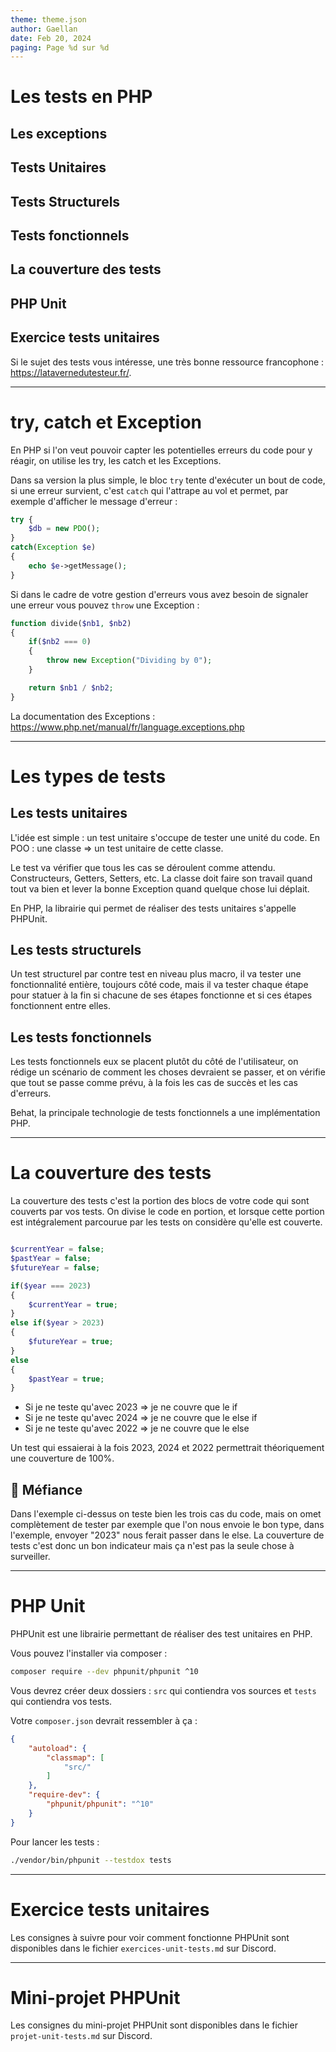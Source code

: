 ```yaml
---
theme: theme.json
author: Gaellan
date: Feb 20, 2024
paging: Page %d sur %d
---
```


# Les tests en PHP

## Les exceptions

## Tests Unitaires

## Tests Structurels

## Tests fonctionnels

## La couverture des tests

## PHP Unit

## Exercice tests unitaires


Si le sujet des tests vous intéresse, une très bonne ressource francophone : https://latavernedutesteur.fr/.

---

# try, catch et Exception

En PHP si l'on veut pouvoir capter les potentielles erreurs du code pour y réagir, on utilise les try, les catch et les Exceptions.

Dans sa version la plus simple, le bloc `try` tente d'exécuter un bout de code, si une erreur survient, c'est `catch` qui l'attrape au vol et permet, par exemple d'afficher le message d'erreur :

```php
try {
    $db = new PDO();
}
catch(Exception $e)
{
    echo $e->getMessage();
}
```

Si dans le cadre de votre gestion d'erreurs vous avez besoin de signaler une erreur vous pouvez `throw` une Exception :

```php
function divide($nb1, $nb2)
{
    if($nb2 === 0)
    {
        throw new Exception("Dividing by 0");
    }

    return $nb1 / $nb2;
}
```

La documentation des Exceptions : https://www.php.net/manual/fr/language.exceptions.php

---
# Les types de tests

## Les tests unitaires

L'idée est simple : un test unitaire s'occupe de tester une unité du code. En POO : une classe => un test unitaire de cette classe.

Le test va vérifier que tous les cas se déroulent comme attendu. Constructeurs, Getters, Setters, etc. La classe doit faire son travail quand tout va bien et lever la bonne Exception quand quelque chose lui déplait.

En PHP, la librairie qui permet de réaliser des tests unitaires s'appelle PHPUnit.

## Les tests structurels

Un test structurel par contre test en niveau plus macro, il va tester une fonctionnalité entière, toujours côté code, mais il va tester chaque étape pour statuer à la fin si chacune de ses étapes fonctionne et si ces étapes fonctionnent entre elles.

## Les tests fonctionnels

Les tests fonctionnels eux se placent plutôt du côté de l'utilisateur, on rédige un scénario de comment les choses devraient se passer, et on vérifie que tout se passe comme prévu, à la fois les cas de succès et les cas d'erreurs.

Behat, la principale technologie de tests fonctionnels a une implémentation PHP.

---

# La couverture des tests

La couverture des tests c'est la portion des blocs de votre code qui sont couverts par vos tests. On divise le code en portion, et lorsque cette portion est intégralement parcourue par les tests on considère qu'elle est couverte.

```php

$currentYear = false;
$pastYear = false;
$futureYear = false;

if($year === 2023)
{
    $currentYear = true;
}
else if($year > 2023)
{
    $futureYear = true;
}
else
{
    $pastYear = true;
}
```

- Si je ne teste qu'avec 2023 => je ne couvre que le if
- Si je ne teste qu'avec 2024 => je ne couvre que le else if
- Si je ne teste qu'avec 2022 => je ne couvre que le else

Un test qui essaierai à la fois 2023, 2024 et 2022 permettrait théoriquement une couverture de 100%.

## 🚨 Méfiance

Dans l'exemple ci-dessus on teste bien les trois cas du code, mais on omet complètement de tester par exemple que l'on nous envoie le bon type, dans l'exemple, envoyer "2023" nous ferait passer dans le else. La couverture de tests c'est donc un bon indicateur mais ça n'est pas la seule chose à surveiller.

---

# PHP Unit

PHPUnit est une librairie permettant de réaliser des test unitaires en PHP.

Vous pouvez l'installer via composer :

```sh
composer require --dev phpunit/phpunit ^10
```

Vous devrez créer deux dossiers : `src` qui contiendra vos sources et `tests` qui contiendra vos tests.

Votre `composer.json` devrait ressembler à ça :

```json
{
    "autoload": {
        "classmap": [
            "src/"
        ]
    },
    "require-dev": {
        "phpunit/phpunit": "^10"
    }
}
```

Pour lancer les tests : 

```sh
./vendor/bin/phpunit --testdox tests
```

---

# Exercice tests unitaires

Les consignes à suivre pour voir comment fonctionne PHPUnit sont disponibles dans le fichier `exercices-unit-tests.md` sur Discord.

---

# Mini-projet PHPUnit

Les consignes du mini-projet PHPUnit sont disponibles dans le fichier `projet-unit-tests.md` sur Discord.

